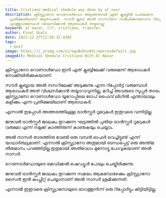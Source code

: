 ```yaml
---
title: Cristiano medical shedule was done by al nasr
description: ക്രിസ്റ്റ്യാനോ റൊണാൾഡോ അടുത്തതായി ഏത് ക്ലബ്ബിൽ ചേരുമെന്ന
  പ്രതീക്ഷയിലാണ് ആരാധകർ. സൗദി ക്ലബ് അൽ നാസറിനെ സമീപിക്കുന്നുവെന്ന റിപ്പോർട്ട്
  പുറത്തുവരുമ്പോൾ വിശ്വസിക്കാൻ ആരാധകർ തയ്യാറല്ല
keyword: al nasar, cr7, cristiano, transfer
author: Final Goals
date: 2022-12-27T12:56:32.430Z
tags:
  - post
image: https://i.ytimg.com/vi/eguBcDvx8Vc/maxresdefault.jpg
imageAlt: Medical Shedule Cristiano With Al Nasar
---
```

ക്രിസ്ത്യാനോ റൊണാൾഡോ ഇനി ഏത് ക്ലബ്ബിലേക്ക് വരുമെന്ന് ആരാധകർ നോക്കിയിരിക്കുകയാണ്. 

സൗദി ക്ലബ്ബായ അൽ നസറിലേക്ക് അടുക്കുന്നു എന്ന റിപ്പോർട്ട് വരുമ്പോൾ ആരാധകർ അത് വിശ്വസിക്കാൻ തയ്യാറാവുന്നില്ല, മറിച്ച് അവരുടെ സൂപ്പർ താരം ക്രിസ്റ്റ്യാനോ റൊണാൾഡോ യൂറോപ്പിലെ ടോപ് ഫൈവ് ലീഗിൽ എന്തായാലും കളിക്കും എന്ന പ്രതീക്ഷയിലാണ് ആരാധകർ.


എന്നാൽ ഇപ്പോൾ അത്തരത്തിലുള്ള ട്രാൻസ്ഫർ റൂമറുകൾ ഇതുവരെ വന്നിട്ടില്ല. 

ജനുവരി ട്രാൻസ്ഫർ ജാലകം തുറക്കുന്ന ഘട്ടത്തിൽ പുതിയ ട്രാൻസ്ഫർ റൂമറുകൾ വരുമോ എന്ന് നമുക്ക് കാത്തിരുന്ന് കാണുകയും ചെയ്യാം.

അൽ നാസർ താരത്തിനു വേണ്ടി ഒരു വമ്പൻ ഓഫർ വെച്ചിട്ടുണ്ട് എന്ന് യാഥാർത്ഥ്യമാണ്. എന്നാൽ ക്രിസ്ത്യാനോ അതുമായി ബന്ധപ്പെട്ട് ഒരു അന്തിമ തീരുമാനം പറഞ്ഞിട്ടില്ല ഇതുമായി അതിവേഗം മുന്നോട്ടു പോവുകയാണ് അൽ നാസർ. 

റൊണാൾഡോയുടെ മെഡിക്കൽ ഷെഡ്യൂൾ പോലും ചെയ്തിരിക്കുന്നു.


ജനുവരി ട്രാൻസ്ഫർ ജാലകം തുറക്കുന്ന സമയം ആകുമ്പോഴേക്കും ക്രിസ്റ്റ്യാനോ സൈൻ ഇൻ കംപ്ലീറ്റ് ചെയ്യാനാണ് അൽ നാസർ ശ്രമിക്കുന്നത്.

 എന്നാൽ ഇതുവരെ ക്രിസ്ത്യാനോയുടെ ഭാഗത്തുനിന്ന് ഒരു റിപ്പോർട്ടും കിട്ടിയിട്ടില്ല.